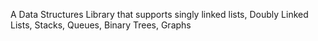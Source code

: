 A Data Structures Library that supports singly linked lists, Doubly Linked Lists, Stacks, Queues, Binary Trees, Graphs
